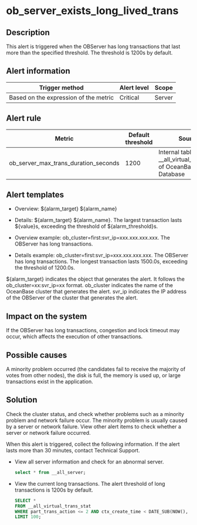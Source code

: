 ob_server_exists_long_lived_trans 
======================================================



Description 
--------------------------------

This alert is triggered when the OBServer has long transactions that last more than the specified threshold. The threshold is 1200s by default.

**Alert information** 
------------------------------------------



|            Trigger method             | Alert level | Scope  |
|---------------------------------------|-------------|--------|
| Based on the expression of the metric | Critical    | Server |



**Alert rule** 
-----------------------------------



|                Metric                | Default threshold |                            Source                             | Duration | Detection cycle | Elimination cycle |
|--------------------------------------|-------------------|---------------------------------------------------------------|----------|-----------------|-------------------|
| ob_server_max_trans_duration_seconds | 1200              | Internal table __all_virtual_trans_stat of OceanBase Database | 0s       | 60s             | 5 min             |



**Alert templates** 
----------------------------------------

* Overview: \${alarm_target} ${alarm_name}

  

* Details: \${alarm_target} \${alarm_name}. The largest transaction lasts \${value}s, exceeding the threshold of ${alarm_threshold}s.

  

* Overview example: ob_cluster=first:svr_ip=xxx.xxx.xxx.xxx. The OBServer has long transactions.

  

* Details example: ob_cluster=first:svr_ip=xxx.xxx.xxx.xxx. The OBServer has long transactions. The longest transaction lasts 1500.0s, exceeding the threshold of 1200.0s.

  




${alarm_target} indicates the object that generates the alert. It follows the ob_cluster=xx:svr_ip=xx format. ob_cluster indicates the name of the OceanBase cluster that generates the alert. svr_ip indicates the IP address of the OBServer of the cluster that generates the alert.

**Impact on the system** 
---------------------------------------------

If the OBServer has long transactions, congestion and lock timeout may occur, which affects the execution of other transactions.

**Possible causes** 
----------------------------------------

A minority problem occurred (the candidates fail to receive the majority of votes from other nodes), the disk is full, the memory is used up, or large transactions exist in the application.

**Solution** 
---------------------------------

Check the cluster status, and check whether problems such as a minority problem and network failure occur. The minority problem is usually caused by a server or network failure. View other alert items to check whether a server or network failure occurred. 

When this alert is triggered, collect the following information. If the alert lasts more than 30 minutes, contact Technical Support. 

* View all server information and check for an abnormal server. 

  ```sql
  select * from __all_server;
  ```

  




<!-- -->

* View the current long transactions. The alert threshold of long transactions is 1200s by default. 

  ```sql
  SELECT *
  FROM __all_virtual_trans_stat
  WHERE part_trans_action <= 2 AND ctx_create_time < DATE_SUB(NOW(), INTERVAL 1200 SECOND)
  LIMIT 100;
  ```

  



